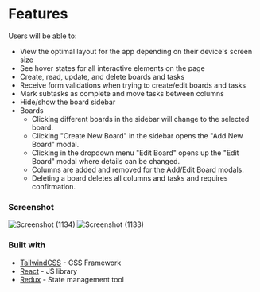 # Features

Users will be able to:
- View the optimal layout for the app depending on their device's screen size
- See hover states for all interactive elements on the page
- Create, read, update, and delete boards and tasks
- Receive form validations when trying to create/edit boards and tasks
- Mark subtasks as complete and move tasks between columns
- Hide/show the board sidebar
- Boards
  - Clicking different boards in the sidebar will change to the selected board.
  - Clicking "Create New Board" in the sidebar opens the "Add New Board" modal.
  - Clicking in the dropdown menu "Edit Board" opens up the "Edit Board" modal where details can be changed.
  - Columns are added and removed for the Add/Edit Board modals.
  - Deleting a board deletes all columns and tasks and requires confirmation.


### Screenshot
![Screenshot (1134)](https://github.com/user-attachments/assets/1ba370cb-fd50-4a24-b6be-0cbb7fed1d22)
![Screenshot (1133)](https://github.com/user-attachments/assets/7094402b-88f7-4df3-a7e2-7205aa8bb5a8)

### Built with

- [TailwindCSS](https://tailwindcss.com/) - CSS Framework
- [React](https://reactjs.org/) - JS library
- [Redux](https://redux.js.org/) - State management tool
